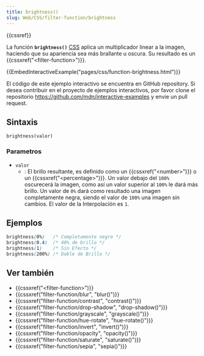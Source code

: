 ```yaml
---
title: brightness()
slug: Web/CSS/filter-function/brightness
---
```


{{cssref}}

La función **`brightness()`** [CSS](/es/docs/Web/CSS) aplica un multiplicador linear a la imagen, haciendo que su apariencia sea más brallante u oscura. Su resultado es un {{cssxref("&lt;filter-function&gt;")}}.

{{EmbedInteractiveExample("pages/css/function-brightness.html")}}

El código de este ejemplo interactivo se encuentra en GitHub repository. Si desea contribuir en el proyecto de ejemplos interactivos, por favor clone el repositorio <https://github.com/mdn/interactive-examples> y envie un pull request.

## Sintaxis

```
brightness(valor)
```

### Parametros

- `valor`
  - : El brillo resultante, es definido como un {{cssxref("&lt;number&gt;")}} o un {{cssxref("&lt;percentage&gt;")}}. Un valor debajo del `100%` oscurecerá la imagen, como así un valor superior al `100%` le dará más brillo. Un valor de `0%` dará como resultado una imagen completamente negra, siendo el valor de `100%` una imagen sin cambios. El valor de la Interpolación es `1`.

## Ejemplos

```css
brightness(0%)   /* Completamente negro */
brightness(0.4)  /* 40% de brillo */
brightness(1)    /* Sin Efecto */
brightness(200%) /* Doble de Brillo */
```

## Ver también

- {{cssxref("&lt;filter-function&gt;")}}
- {{cssxref("filter-function/blur", "blur()")}}
- {{cssxref("filter-function/contrast", "contrast()")}}
- {{cssxref("filter-function/drop-shadow", "drop-shadow()")}}
- {{cssxref("filter-function/grayscale", "grayscale()")}}
- {{cssxref("filter-function/hue-rotate", "hue-rotate()")}}
- {{cssxref("filter-function/invert", "invert()")}}
- {{cssxref("filter-function/opacity", "opacity()")}}
- {{cssxref("filter-function/saturate", "saturate()")}}
- {{cssxref("filter-function/sepia", "sepia()")}}

